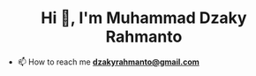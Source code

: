 <h1 align="center">Hi 👋, I'm Muhammad Dzaky Rahmanto</h1>

- 📫 How to reach me **dzakyrahmanto@gmail.com**

<!-- <h3 align="left">Connect with me:</h3>
<p align="left">
</p>

<p><img align="left" src="https://github-readme-stats.vercel.app/api/top-langs?username=dzakdzaks&show_icons=true&locale=en&layout=compact" alt="dzakdzaks" /></p>

<p>&nbsp;<img align="center" src="https://github-readme-stats.vercel.app/api?username=dzakdzaks&show_icons=true&locale=en" alt="dzakdzaks" /></p>
 -->
